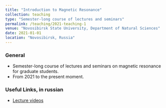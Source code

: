 ```yaml
---
title: "Introduction to Magnetic Resonance"
collection: teaching
type: "Semester-long course of lectures and seminars"
permalink: /teaching/2021-teaching-1
venue: "Novosibirsk State University, Department of Natural Sciences"
date: 2021-01-01
location: "Novosibirsk, Russia"
---
```



### General

- Semester-long course of lectures and seminars on magnetic resonance for graduate students. 
- From 2021 to the present moment.

### Useful Links, in russian

- [Lecture videos](https://drive.google.com/drive/folders/1m5LXz4PuhUuuJ4GQJCteNwcSIm7kOm7E?usp=drive_link) 

